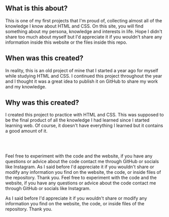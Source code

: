## What is this about?
This is one of my first projects that I'm proud of, collecting almost all of the knowledge I know about HTML and CSS. On this site, you will find something about my persona, knowledge and interests in life. Hope I didn't share too much about myself but I'd appreciate it if you wouldn't share any information inside this website or the files inside this repo.
## When was this created?
In reality, this is an old project of mine that I started a year ago for myself while studying HTML and CSS. I continued this project throughout the year and I thought it was a great idea to publish it on GitHub to share my work and my knowledge.
## Why was this created?
I created this project to practice with HTML and CSS. This was supposed to be the final product of all the knowledge I had learned since I started learning web. Of course, it doesn't have everything I learned but it contains a good amount of it.

<br>
<br>

Feel free to experiment with the code and the website, if you have any questions or advice about the code contact me through GitHub or socials like Instagram. As I said before I'd appreciate it if you wouldn't share or modify any information you find on the website, the code, or inside files of the repository. Thank you.
Feel free to experiment with the code and the website, if you have any questions or advice about the code contact me through GitHub or socials like Instagram.

As I said before I'd appreciate it if you wouldn't share or modify any information you find on the website, the code, or inside files of the repository. Thank you.
